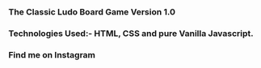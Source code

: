 ### The Classic Ludo Board Game Version 1.0 

### Technologies Used:- HTML, CSS and pure Vanilla Javascript.

### Find me on Instagram